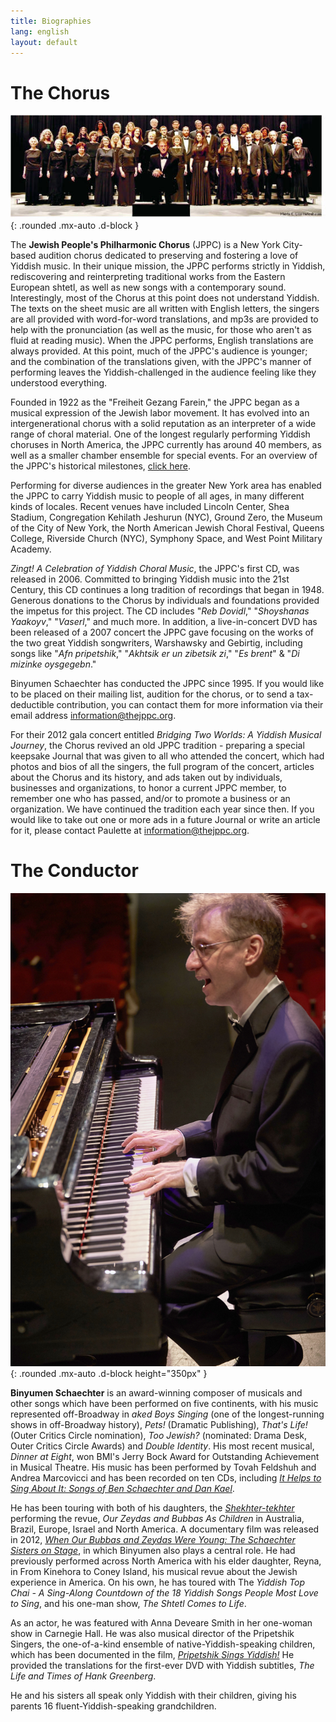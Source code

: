 ```yaml
---
title: Biographies
lang: english
layout: default
---
```


# The Chorus

![The JPPC](img/2010.jpg "The JPPC, 2010"){: .rounded .mx-auto .d-block }

The **Jewish People's Philharmonic Chorus** (JPPC) is a New York City-based audition chorus dedicated to preserving and fostering a love of Yiddish music. In their unique mission, the JPPC performs strictly in Yiddish, rediscovering and reinterpreting traditional works from the Eastern European shtetl, as well as new songs with a contemporary sound.  Interestingly, most of the Chorus at this point does not understand Yiddish.  The texts on the sheet music are all written with English letters, the singers are all provided with word-for-word translations, and mp3s are provided to help with the pronunciation (as well as the music, for those who aren't as fluid at reading music).  When the JPPC performs, English translations are always provided.  At this point, much of the JPPC's audience is younger;  and the combination of the translations given, with the JPPC's manner of performing leaves the Yiddish-challenged in the audience feeling like they understood everything.

Founded in 1922 as the "Freiheit Gezang Farein," the JPPC began as a musical expression of the Jewish labor movement. It has evolved into an intergenerational chorus with a solid reputation as an interpreter of a wide range of choral material. One of the longest regularly performing Yiddish choruses in North America, the JPPC currently has around 40 members, as well as a smaller chamber ensemble for special events. For an overview of the JPPC's historical milestones, [click here](milestones.html).

Performing for diverse audiences in the greater New York area has enabled the JPPC to carry Yiddish music to people of all ages, in many different kinds of locales.  Recent venues have included Lincoln Center, Shea Stadium, Congregation Kehilath Jeshurun (NYC), Ground Zero, the Museum of the City of New York, the North American Jewish Choral Festival, Queens College, Riverside Church (NYC), Symphony Space, and West Point Military Academy.

*Zingt! A Celebration of Yiddish Choral Music*, the JPPC's first CD, was released in 2006. Committed to bringing Yiddish music into the 21st Century, this CD continues a long tradition of recordings that began in 1948. Generous donations to the Chorus by individuals and foundations provided the impetus for this project.  The CD includes "*Reb Dovidl*," "*Shoyshanas Yaakoyv*," "*Vaserl*," and much more. In addition, a live-in-concert DVD has been released of a 2007 concert the JPPC gave focusing on the works of the two great Yiddish songwriters, Warshawsky and Gebirtig, including songs like "*Afn pripetshik*," "*Akhtsik er un zibetsik zi*," "*Es brent*" & "*Di mizinke oysgegebn*."

Binyumen Schaechter has conducted the JPPC since 1995. If you would like to be placed on their mailing list, audition for the chorus, or to send a tax-deductible contribution, you can contact them for more information via their email address [information@thejppc.org](mailto:information@thejppc.org).

For their 2012 gala concert entitled *Bridging Two Worlds: A Yiddish Musical Journey*, the Chorus revived an old JPPC tradition - preparing a special keepsake Journal that was given to all who attended the concert, which had photos and bios of all the singers, the full program of the concert, articles about the Chorus and its history, and ads taken out by individuals, businesses and organizations, to honor a current JPPC member, to remember one who has passed, and/or to promote a business or an organization.  We have continued the tradition each year since then.  If you would like to take out one or more ads in a future Journal or write an article for it, please contact Paulette at [information@thejppc.org](mailto:information@thejppc.org).

# The Conductor

![Binyumen Schaechter](img/binyumen_small.jpg "Binyumen Schaechter"){: .rounded .mx-auto .d-block height="350px" }

**Binyumen Schaechter** is an award-winning composer of musicals and other songs which have been performed on five continents, with his music represented off-Broadway in *aked Boys Singing* (one of the longest-running shows in off-Broadway history), *Pets!* (Dramatic Publishing), *That's Life!* (Outer Critics Circle nomination), *Too Jewish?* (nominated: Drama Desk, Outer Critics Circle Awards) and *Double Identity*. His most recent musical, *Dinner at Eight*, won BMI's Jerry Bock Award for Outstanding Achievement in Musical Theatre. His music has been performed by Tovah Feldshuh and Andrea Marcovicci and has been recorded on ten CDs, including [*It Helps to Sing About It: Songs of Ben Schaechter and Dan Kael*](http://www.amazon.com/Helps-Sing-About-Ben-Schaechter/dp/B0000DEOIH).

He has been touring with both of his daughters, the [*Shekhter-tekhter*](http://yiddishsisters.com/) performing the revue, *Our Zeydas and Bubbas As Children* in Australia, Brazil, Europe, Israel and North America.  A documentary film was released in 2012, [*When Our Bubbas and Zeydas Were Young: The Schaechter Sisters on Stage*](http://www.jewishvideo.com/BUBBAS.HTM), in which Binyumen also plays a central role. He had previously performed across North America with his elder daughter, Reyna, in From Kinehora to Coney Island, his musical revue about the Jewish experience in America. On his own, he has toured with The *Yiddish Top Chai - A Sing-Along Countdown of the 18 Yiddish Songs People Most Love to Sing*, and his one-man show, *The Shtetl Comes to Life*.

As an actor, he was featured with Anna Deveare Smith in her one-woman show in Carnegie Hall. He was also musical director of the Pripetshik Singers, the one-of-a-kind ensemble of native-Yiddish-speaking children, which has been documented in the film, [*Pripetshik Sings Yiddish!*](http://www.jewishvideo.com/PRIP.HTM) He provided the translations for the first-ever DVD with Yiddish subtitles, *The Life and Times of Hank Greenberg*.

He and his sisters all speak only Yiddish with their children, giving his parents 16 fluent-Yiddish-speaking grandchildren.
